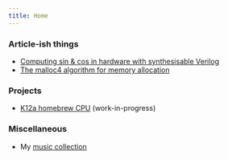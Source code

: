 ```yaml
---
title: Home
---
```


### Article-ish things

* [Computing sin & cos in hardware with synthesisable Verilog](/cordic.html)
* [The malloc4 algorithm for memory allocation](/malloc4.html)

### Projects

* [K12a homebrew CPU](https://github.com/k12a-cpu) (work-in-progress)

### Miscellaneous

* My [music collection](/music.html)

